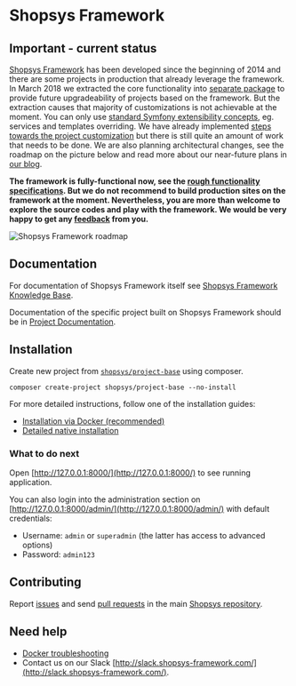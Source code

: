 # Shopsys Framework

## Important - current status
[Shopsys Framework](https://www.shopsys-framework.com/) has been developed since the beginning of 2014 and there are some projects in production that already leverage the framework. 
In March 2018 we extracted the core functionality into [separate package](https://github.com/shopsys/framework) to provide future upgradeability of projects based on the framework. 
But the extraction causes that majority of customizations is not achievable at the moment.
You can only use [standard Symfony extensibility concepts](https://symfony.com/doc/3.4/bundles/override.html), 
eg. services and templates overriding. 
We have already implemented [steps towards the project customization](docs/wip_glassbox/wip-glassbox-customization.md) 
but there is still quite an amount of work that needs to be done. 
We are also planning architectural changes, 
see the roadmap on the picture below and read more about our near-future plans in [our blog]((https://blog.shopsys.com/here-it-is-shopsys-framework-development-roadmap-154edb549c97)).

**The framework is fully-functional now, 
see the [rough functionality specifications](https://github.com/shopsys/project-base/blob/master/CHANGELOG.md#added-7). 
But we do not recommend to build production sites on the framework at the moment. 
Nevertheless, you are more than welcome to explore the source codes and play with the framework. 
We would be very happy to get any [feedback](https://github.com/shopsys/shopsys/blob/master/project-base/CONTRIBUTING.md) from you.**

![Shopsys Framework roadmap](docs/img/roadmap.png 'Shopsys Framework roadmap')

## Documentation
For documentation of Shopsys Framework itself see [Shopsys Framework Knowledge Base](docs/index.md).

Documentation of the specific project built on Shopsys Framework should be in [Project Documentation](docs/project/index.md).

## Installation
Create new project from [`shopsys/project-base`](https://github.com/shopsys/project-base) using composer.
```
composer create-project shopsys/project-base --no-install
```
For more detailed instructions, follow one of the installation guides:
- [Installation via Docker (recommended)](docs/docker/installation/installation-using-docker.md)
- [Detailed native installation](docs/introduction/installation-guide.md)

### What to do next
Open [http://127.0.0.1:8000/](http://127.0.0.1:8000/) to see running application.

You can also login into the administration section on [http://127.0.0.1:8000/admin/](http://127.0.0.1:8000/admin/) with default credentials:
* Username: `admin` or `superadmin` (the latter has access to advanced options)
* Password: `admin123`

## Contributing

Report [issues](https://github.com/shopsys/shopsys/issues/new) and send [pull requests](https://github.com/shopsys/shopsys/compare) in the main [Shopsys repository](https://github.com/shopsys/shopsys).

## Need help
* [Docker troubleshooting](docs/docker/docker-troubleshooting.md)
* Contact us on our Slack [http://slack.shopsys-framework.com/](http://slack.shopsys-framework.com/).
